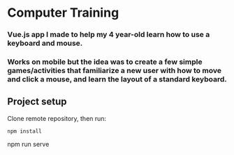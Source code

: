# Computer Training
### Vue.js app I made to help my 4 year-old learn how to use a keyboard and mouse. 
### Works on mobile but the idea was to create a few simple games/activities that familiarize a new user with how to move and click a mouse, and learn the layout of a standard keyboard.

## Project setup
Clone remote repository, then run:
```
npm install
```
npm run serve
```

